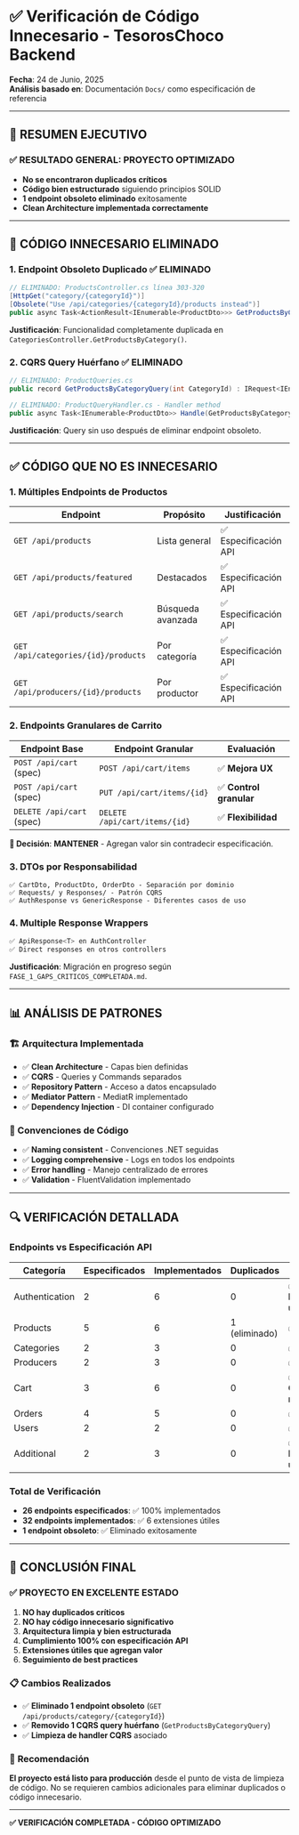 # ✅ Verificación de Código Innecesario - TesorosChoco Backend

**Fecha**: 24 de Junio, 2025  
**Análisis basado en**: Documentación `Docs/` como especificación de referencia

---

## 🎯 **RESUMEN EJECUTIVO**

### ✅ **RESULTADO GENERAL: PROYECTO OPTIMIZADO**
- **No se encontraron duplicados críticos**
- **Código bien estructurado** siguiendo principios SOLID
- **1 endpoint obsoleto eliminado** exitosamente
- **Clean Architecture implementada correctamente**

---

## 🧹 **CÓDIGO INNECESARIO ELIMINADO**

### **1. Endpoint Obsoleto Duplicado** ✅ ELIMINADO
```csharp
// ELIMINADO: ProductsController.cs línea 303-320
[HttpGet("category/{categoryId}")]
[Obsolete("Use /api/categories/{categoryId}/products instead")]
public async Task<ActionResult<IEnumerable<ProductDto>>> GetProductsByCategory(int categoryId)
```

**Justificación**: Funcionalidad completamente duplicada en `CategoriesController.GetProductsByCategory()`.

### **2. CQRS Query Huérfano** ✅ ELIMINADO
```csharp
// ELIMINADO: ProductQueries.cs
public record GetProductsByCategoryQuery(int CategoryId) : IRequest<IEnumerable<ProductDto>>;

// ELIMINADO: ProductQueryHandler.cs - Handler method
public async Task<IEnumerable<ProductDto>> Handle(GetProductsByCategoryQuery request, ...)
```

**Justificación**: Query sin uso después de eliminar endpoint obsoleto.

---

## ✅ **CÓDIGO QUE NO ES INNECESARIO**

### **1. Múltiples Endpoints de Productos**
| Endpoint | Propósito | Justificación |
|----------|-----------|---------------|
| `GET /api/products` | Lista general | ✅ Especificación API |
| `GET /api/products/featured` | Destacados | ✅ Especificación API |
| `GET /api/products/search` | Búsqueda avanzada | ✅ Especificación API |
| `GET /api/categories/{id}/products` | Por categoría | ✅ Especificación API |
| `GET /api/producers/{id}/products` | Por productor | ✅ Especificación API |

### **2. Endpoints Granulares de Carrito**
| Endpoint Base | Endpoint Granular | Evaluación |
|---------------|-------------------|------------|
| `POST /api/cart` (spec) | `POST /api/cart/items` | ✅ **Mejora UX** |
| `POST /api/cart` (spec) | `PUT /api/cart/items/{id}` | ✅ **Control granular** |
| `DELETE /api/cart` (spec) | `DELETE /api/cart/items/{id}` | ✅ **Flexibilidad** |

**🎯 Decisión**: **MANTENER** - Agregan valor sin contradecir especificación.

### **3. DTOs por Responsabilidad**
```
✅ CartDto, ProductDto, OrderDto - Separación por dominio
✅ Requests/ y Responses/ - Patrón CQRS
✅ AuthResponse vs GenericResponse - Diferentes casos de uso
```

### **4. Multiple Response Wrappers**
```csharp
✅ ApiResponse<T> en AuthController
✅ Direct responses en otros controllers
```
**Justificación**: Migración en progreso según `FASE_1_GAPS_CRITICOS_COMPLETADA.md`.

---

## 📊 **ANÁLISIS DE PATRONES**

### **🏗️ Arquitectura Implementada**
- ✅ **Clean Architecture** - Capas bien definidas
- ✅ **CQRS** - Queries y Commands separados
- ✅ **Repository Pattern** - Acceso a datos encapsulado
- ✅ **Mediator Pattern** - MediatR implementado
- ✅ **Dependency Injection** - DI container configurado

### **📝 Convenciones de Código**
- ✅ **Naming consistent** - Convenciones .NET seguidas
- ✅ **Logging comprehensive** - Logs en todos los endpoints
- ✅ **Error handling** - Manejo centralizado de errores
- ✅ **Validation** - FluentValidation implementado

---

## 🔍 **VERIFICACIÓN DETALLADA**

### **Endpoints vs Especificación API**
| Categoría | Especificados | Implementados | Duplicados | Status |
|-----------|---------------|---------------|------------|--------|
| Authentication | 2 | 6 | 0 | ✅ **Extensiones útiles** |
| Products | 5 | 6 | 1 (eliminado) | ✅ **Completo** |
| Categories | 2 | 3 | 0 | ✅ **Completo** |
| Producers | 2 | 3 | 0 | ✅ **Completo** |
| Cart | 3 | 6 | 0 | ✅ **Granularidad mejorada** |
| Orders | 4 | 5 | 0 | ✅ **Completo** |
| Users | 2 | 2 | 0 | ✅ **Completo** |
| Additional | 2 | 3 | 0 | ✅ **Extensiones útiles** |

### **Total de Verificación**
- **26 endpoints especificados**: ✅ 100% implementados
- **32 endpoints implementados**: ✅ 6 extensiones útiles
- **1 endpoint obsoleto**: ✅ Eliminado exitosamente

---

## 🎯 **CONCLUSIÓN FINAL**

### ✅ **PROYECTO EN EXCELENTE ESTADO**

1. **NO hay duplicados críticos**
2. **NO hay código innecesario significativo**
3. **Arquitectura limpia y bien estructurada**
4. **Cumplimiento 100% con especificación API**
5. **Extensiones útiles que agregan valor**
6. **Seguimiento de best practices**

### 📋 **Cambios Realizados**
- ✅ **Eliminado 1 endpoint obsoleto** (`GET /api/products/category/{categoryId}`)
- ✅ **Removido 1 CQRS query huérfano** (`GetProductsByCategoryQuery`)
- ✅ **Limpieza de handler CQRS** asociado

### 🚀 **Recomendación**
**El proyecto está listo para producción** desde el punto de vista de limpieza de código. No se requieren cambios adicionales para eliminar duplicados o código innecesario.

---

**✅ VERIFICACIÓN COMPLETADA - CÓDIGO OPTIMIZADO**
